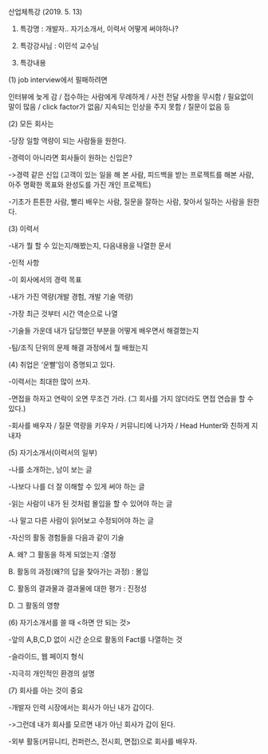 산업체특강 (2019. 5. 13)

1. 특강명 : 개발자.. 자기소개서, 이력서 어떻게 써야하나?

2. 특강강사님 : 이민석 교수님

3. 특강내용

(1) job interview에서 필패하려면

인터뷰에 늦게 감 / 접수하는 사람에게 무례하게 / 사전 전달 사항을 무시함 / 필요없이 말이 많음 / click factor가 없음/ 지속되는 인상을 주지 못함 / 질문이 없음 등

(2) 모든 회사는

 -당장 일할 역량이 되는 사람들을 원한다.
 
 -경력이 아니라면 회사들이 원하는 신입은?
  
  ->경력 같은 신입 (고객이 있는 일을 해 본 사람, 피드백을 받는 프로젝트를 해본 사람, 아주 명확한 목표와 완성도를 가진 개인 프로젝트)

 -기초가 튼튼한 사람, 빨리 배우는 사람, 질문을 잘하는 사람, 찾아서 일하는 사람을 원한다.

(3) 이력서

 -내가 뭘 할 수 있는지/해봤는지, 다음내용을 나열한 문서
 
 -인적 사항
 
 -이 회사에서의 경력 목표
 
 -내가 가진 역량(개발 경험, 개발 기술 역량)
 
 -가장 최근 것부터 시간 역순으로 나열
 
 -기술들 가운데 내가 담당했던 부분을 어떻게 배우면서 해결했는지
 
 -팀/조직 단위의 문제 해결 과정에서 뭘 배웠는지

(4) 취업은 ‘운빨’임이 증명되고 있다.

 -이력서는 최대한 많이 쓰자.
 
 -면접을 하자고 연락이 오면 무조건 가라. (그 회사를 가지 않더라도 면접 연습을 할 수 있다.)
 
 -회사를 배우자 / 질문 역량을 키우자 / 커뮤니티에 나가자 / Head Hunter와 친하게 지내자

(5) 자기소개서(이력서의 일부)

 -나를 소개하는, 남이 보는 글
 
 -나보다 나를 더 잘 이해할 수 있게 써야 하는 글
 
 -읽는 사람이 내가 된 것처럼 몰입을 할 수 있어야 하는 글
 
 -나 말고 다른 사람이 읽어보고 수정되어야 하는 글
 
 -자신의 활동 경험들을 다음과 같이 기술 
 
 A. 왜? 그 활동을 하게 되었는지 :열정
 
 B. 활동의 과정(왜?의 답을 찾아가는 과정) : 몰입
 
 C. 활동의 결과물과 결과물에 대한 평가 : 진정성
 
 D. 그 활동의 영향

(6) 자기소개서를 쓸 때 <하면 안 되는 것>

 -앞의 A,B,C,D 없이 시간 순으로 활동의 Fact를 나열하는 것
 
 -슬라이드, 웹 페이지 형식
 
 -지극히 개인적인 환경의 설명

(7) 회사를 아는 것이 중요

 -개발자 인력 시장에서는 회사가 아닌 내가 갑이다.
  
  ->그런데 내가 회사를 모르면 내가 아닌 회사가 갑이 된다.
  
 -외부 활동(커뮤니티, 컨퍼런스, 전시회, 면접)으로 회사를 배우자.


